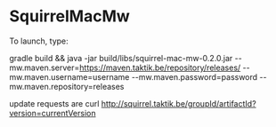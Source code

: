 # SquirrelMacMw
To launch, type:

gradle build && java -jar build/libs/squirrel-mac-mw-0.2.0.jar --mw.maven.server=https://maven.taktik.be/repository/releases/ --mw.maven.username=username --mw.maven.password=password --mw.maven.repository=releases

update requests are curl http://squirrel.taktik.be/groupId/artifactId?version=currentVersion
